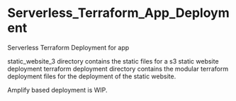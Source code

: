 # Serverless_Terraform_App_Deployment
Serverless Terraform Deployment for app

static_website_3 directory contains the static files for a s3 static website deployment
terraform deployment directory contains the modular terraform deployment files for the deployment of the static website.

Amplify based deployment is WIP.

